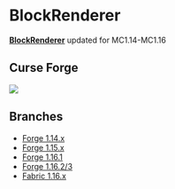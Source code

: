 # BlockRenderer

**[BlockRenderer](https://github.com/elytra/BlockRenderer)** updated for MC1.14-MC1.16

Curse Forge
---

[![](http://cf.way2muchnoise.eu/title/380456.svg?badge_style=for_the_badge)](https://www.curseforge.com/minecraft/mc-mods/block-renderer)

Branches
---
- [Forge 1.14.x](https://github.com/AterAnimAvis/BlockRenderer/tree/1.14)
- [Forge 1.15.x](https://github.com/AterAnimAvis/BlockRenderer/tree/1.15)
- [Forge 1.16.1](https://github.com/AterAnimAvis/BlockRenderer/tree/1.16.1-forge)
- [Forge 1.16.2/3](https://github.com/AterAnimAvis/BlockRenderer/tree/1.16-forge)
- [Fabric 1.16.x](https://github.com/AterAnimAvis/BlockRenderer/tree/1.16-fabric)
